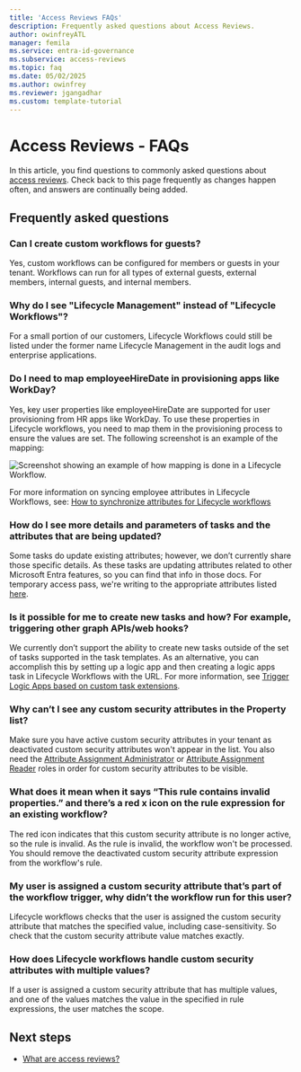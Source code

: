 ```yaml
---
title: 'Access Reviews FAQs'
description: Frequently asked questions about Access Reviews.
author: owinfreyATL
manager: femila
ms.service: entra-id-governance
ms.subservice: access-reviews
ms.topic: faq
ms.date: 05/02/2025
ms.author: owinfrey
ms.reviewer: jgangadhar
ms.custom: template-tutorial
---
```


# Access Reviews - FAQs

In this article, you find questions to commonly asked questions about [access reviews](access-reviews-overview.md). Check back to this page frequently as changes happen often, and answers are continually being added.

## Frequently asked questions

### Can I create custom workflows for guests?

Yes, custom workflows can be configured for members or guests in your tenant. Workflows can run for all types of external guests, external members, internal guests, and internal members.

### Why do I see "Lifecycle Management" instead of "Lifecycle Workflows"?

For a small portion of our customers, Lifecycle Workflows could still be listed under the former name Lifecycle Management in the audit logs and enterprise applications.

### Do I need to map employeeHireDate in provisioning apps like WorkDay?

Yes, key user properties like employeeHireDate are supported for user provisioning from HR apps like WorkDay. To use these properties in Lifecycle workflows, you need to map them in the provisioning process to ensure the values are set. The following screenshot is an example of the mapping: 

![Screenshot showing an example of how mapping is done in a Lifecycle Workflow.](./media/workflows-faqs/workflows-mapping.png)

For more information on syncing employee attributes in Lifecycle Workflows, see: [How to synchronize attributes for Lifecycle workflows](how-to-lifecycle-workflow-sync-attributes.md)

### How do I see more details and parameters of tasks and the attributes that are being updated? 

Some tasks do update existing attributes; however, we don’t currently share those specific details. As these tasks are updating attributes related to other Microsoft Entra features, so you can find that info in those docs. For temporary access pass, we're writing to the appropriate attributes listed [here](/graph/api/resources/temporaryaccesspassauthenticationmethod). 

### Is it possible for me to create new tasks and how? For example, triggering other graph APIs/web hooks?

We currently don’t support the ability to create new tasks outside of the set of tasks supported in the task templates. As an alternative, you can accomplish this by setting up a logic app and then creating a logic apps task in Lifecycle Workflows with the URL. For more information, see [Trigger Logic Apps based on custom task extensions](trigger-custom-task.md).

### Why can’t I see any custom security attributes in the Property list?

Make sure you have active custom security attributes in your tenant as deactivated custom security attributes won't appear in the list. You also need the [Attribute Assignment Administrator](../identity/role-based-access-control/permissions-reference.md#attribute-assignment-administrator) or [Attribute Assignment Reader](../identity/role-based-access-control/permissions-reference.md#attribute-assignment-reader) roles in order for custom security attributes to be visible.

### What does it mean when it says “This rule contains invalid properties.” and there’s a red x icon on the rule expression for an existing workflow?

The red icon indicates that this custom security attribute is no longer active, so the rule is invalid. As the rule is invalid, the workflow won't be processed. You should remove the deactivated custom security attribute expression from the workflow's rule.

### My user is assigned a custom security attribute that’s part of the workflow trigger, why didn’t the workflow run for this user?

Lifecycle workflows checks that the user is assigned the custom security attribute that matches the specified value, including case-sensitivity. So check that the custom security attribute value matches exactly.

### How does Lifecycle workflows handle custom security attributes with multiple values?

If a user is assigned a custom security attribute that has multiple values, and one of the values matches the value in the specified in rule expressions, the user matches the scope.

## Next steps

- [What are access reviews?](access-reviews-overview.md)
